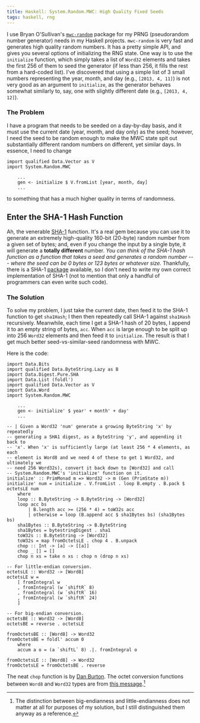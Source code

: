 ```yaml
---
title: Haskell: System.Random.MWC: High Quality Fixed Seeds
tags: haskell, rng
---
```


I use Bryan O'Sullivan's [`mwc-random`][mwc-random] package for my PRNG (pseudorandom number generator) needs in my Haskell projects.
`mwc-random` is very fast and generates high quality random numbers.
It has a pretty simple API, and gives you several options of initializing the RNG state.
One way is to use the `initialize` function, which simply takes a list of `Word32` elements and takes the first 256 of them to seed the generator (if less than 256, it fills the rest from a hard-coded list).
I've discovered that using a simple list of 3 small numbers representing the year, month, and day (e.g., `[2013, 4, 11]`) is not very good as an argument to `initialize`, as the generator behaves somewhat similarly to, say, one with slightly different date (e.g., `[2013, 4, 12]`).

### The Problem

I have a program that needs to be seeded on a day-by-day basis, and it must use the current date (year, month, and day only) as the seed; however, I need the seed to be random enough to make the MWC state spit out substantially different random numbers on different, yet similar days.
In essence, I need to change

```{.haskell .numberLines}
import qualified Data.Vector as V
import System.Random.MWC

	...
	gen <- initialize $ V.fromList [year, month, day]
	...
```

to something that has a much higher quality in terms of randomness.

## Enter the SHA-1 Hash Function

Ah, the venerable [SHA-1][sha1] function.
It's a real gem because you can use it to generate an extremely high-quality 160-bit (20-byte) random number from a given set of bytes; and, even if you change the input by a single byte, it will generate a **totally different** number.
*You can think of the SHA-1 hash function as a function that takes a seed and generates a random number --- where the seed can be 0 bytes or 123 bytes or whatever size.*
Thankfully, there is a SHA-1 [package][sha-hackage] available, so I don't need to write my own correct implementation of SHA-1 (not to mention that only a handful of programmers can even write such code).

### The Solution

To solve my problem, I just take the current date, then feed it to the SHA-1 function to get `sha1Hash`; I then then repeatedly call SHA-1 against `sha1Hash` recursively.
Meanwhile, each time I get a SHA-1 hash of 20 bytes, I append it to an empty string of bytes, `acc`.
When `acc` is large enough to be split up into 256 `Word32` elements and then feed it to `initialize`.
The result is that I get much better seed-vs-similar-seed randomness with MWC.

Here is the code:

```{.haskell .numberLines}
import Data.Bits
import qualified Data.ByteString.Lazy as B
import Data.Digest.Pure.SHA
import Data.List (foldl')
import qualified Data.Vector as V
import Data.Word
import System.Random.MWC

	...
	gen <- initialize' $ year' + month' + day'
	...

-- | Given a Word32 'num' generate a growing ByteString 'x' by repeatedly
-- generating a SHA1 digest, as a ByteString 'y', and appending it back to
-- 'x'. When 'x' is sufficiently large (at least 256 * 4 elements, as each
-- element is Word8 and we need 4 of these to get 1 Word32, and ultimately we
-- need 256 Word32s), convert it back down to [Word32] and call
-- System.Random.MWC's 'initialize' function on it.
initialize' :: PrimMonad m => Word32 -> m (Gen (PrimState m))
initialize' num = initialize . V.fromList . loop B.empty . B.pack $ octetsLE num
	where
	loop :: B.ByteString -> B.ByteString -> [Word32]
	loop acc bs
		| B.length acc >= (256 * 4) = toW32s acc
		| otherwise = loop (B.append acc $ sha1Bytes bs) (sha1Bytes bs)
	sha1Bytes :: B.ByteString -> B.ByteString
	sha1Bytes = bytestringDigest . sha1
	toW32s :: B.ByteString -> [Word32]
	toW32s = map fromOctetsLE . chop 4 . B.unpack
	chop :: Int -> [a] -> [[a]]
	chop _ [] = []
	chop n xs = take n xs : chop n (drop n xs)

-- For little-endian conversion.
octetsLE :: Word32 -> [Word8]
octetsLE w =
	[ fromIntegral w
	, fromIntegral (w `shiftR` 8)
	, fromIntegral (w `shiftR` 16)
	, fromIntegral (w `shiftR` 24)
	]

-- For big-endian conversion.
octetsBE :: Word32 -> [Word8]
octetsBE = reverse . octetsLE

fromOctetsBE :: [Word8] -> Word32
fromOctetsBE = foldl' accum 0
	where
	accum a o = (a `shiftL` 8) .|. fromIntegral o

fromOctetsLE :: [Word8] -> Word32
fromOctetsLE = fromOctetsBE . reverse

```

The neat `chop` function is by [Dan Burton][chop].
The octet conversion functions between `Word8` and `Word32` types are from [this message][octet].[^1]

[^1]: The distinction between big-endianness and little-endianness does not matter at all for purposes of my solution, but I still distinguished them anyway as a reference.

[mwc-random]:http://hackage.haskell.org/package/mwc-random
[sha1]:http://en.wikipedia.org/wiki/Sha1
[sha-hackage]:http://hackage.haskell.org/package/SHA
[chop]: http://stackoverflow.com/a/5188922/437583
[octet]:http://www.haskell.org/pipermail/beginners/2010-October/005571.html
